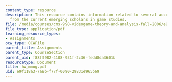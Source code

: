 ```yaml
---
content_type: resource
description: This resource contains information related to several accounts of MMOGs
  from the current emerging scholars in game studies.
file: /media/courses/cms-998-videogame-theory-and-analysis-fall-2006/e9f118a37a9bf77f009029831e965b69_hw_mmog.pdf
file_type: application/pdf
learning_resource_types:
- Assignments
ocw_type: OCWFile
parent_title: Assignments
parent_type: CourseSection
parent_uid: f88ff982-4108-931f-2c36-fedd8da3601b
resourcetype: Document
title: hw_mmog.pdf
uid: e9f118a3-7a9b-f77f-0090-29831e965b69
---
```

